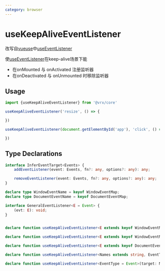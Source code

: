 ```yaml
---
category: browser
---
```


# useKeepAliveEventListener
改写自[vueuse](https://vueuse.org)中[useEventListener](https://vueuse.org/useEventListener)

使[useEventListener](https://vueuse.org/useEventListener)在keep-alive场景下能

- 在onMounted 与 onActivated 注册监听器
- 在onDeactivated 与 onUnmounted 时移除监听器

## Usage

```ts
import {useKeepAliveEventListener} from '@vrx/core'

useKeepAliveEventListener('resize', () => {

})

useKeepAliveEventListener(document.getElementById('app'), 'click', () => {

})
```

## Type Declarations

```ts
interface InferEventTarget<Events> {
    addEventListener(event: Events, fn?: any, options?: any): any;

    removeEventListener(event: Events, fn?: any, options?: any): any;
}

declare type WindowEventName = keyof WindowEventMap;
declare type DocumentEventName = keyof DocumentEventMap;

interface GeneralEventListener<E = Event> {
    (evt: E): void;
}


declare function useKeepAliveEventListener<E extends keyof WindowEventMap>(event: E, listener: (this: Window, ev: WindowEventMap[E]) => any, options?: boolean | AddEventListenerOptions): Fn;

declare function useKeepAliveEventListener<E extends keyof WindowEventMap>(target: Window, event: E, listener: (this: Window, ev: WindowEventMap[E]) => any, options?: boolean | AddEventListenerOptions): Fn;

declare function useKeepAliveEventListener<E extends keyof DocumentEventMap>(target: Document, event: E, listener: (this: Document, ev: DocumentEventMap[E]) => any, options?: boolean | AddEventListenerOptions): Fn;

declare function useKeepAliveEventListener<Names extends string, EventType = Event>(target: InferEventTarget<Names>, event: Names, listener: GeneralEventListener<EventType>, options?: boolean | AddEventListenerOptions): Fn;

declare function useKeepAliveEventListener<EventType = Event>(target: MayBeRef<EventTarget | null | undefined>, event: string, listener: GeneralEventListener<EventType>, options?: boolean | AddEventListenerOptions): Fn;
```